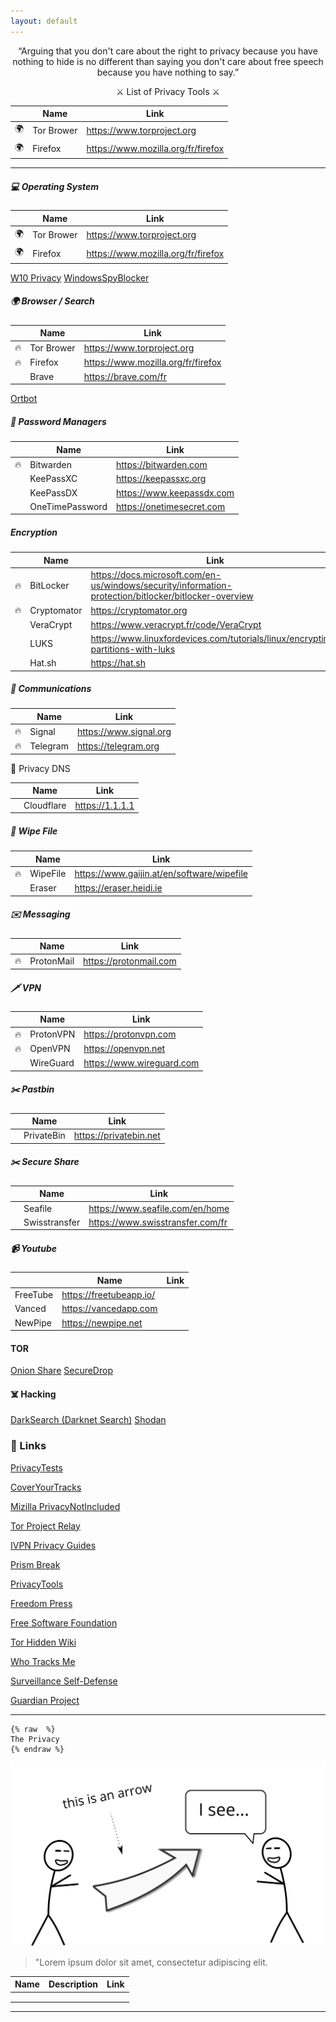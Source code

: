 ```yaml
---
layout: default
---
```


<p align="center">
    <h7 align="center">“Arguing that you don't care about the right to privacy because you have nothing to hide is no different than saying you don't care about free speech because you have nothing to say.”</h7>
</p>

<p align="center"> ⚔️ List of Privacy Tools ⚔️ </p>

|   | Name        | Link |
|---|-------------|------|
|🌍| Tor Brower | https://www.torproject.org |
|🌍| Firefox | https://www.mozilla.org/fr/firefox  |





---

#####  💻 Operating System

|      | Name        | Link |
|---|-------------|------|
|🌍| Tor Brower | https://www.torproject.org |
|🌍| Firefox | https://www.mozilla.org/fr/firefox  |

[W10 Privacy](https://www.privacytools.io/operating-systems/#win10)
[WindowsSpyBlocker](https://crazymax.dev/WindowsSpyBlocker/)

##### 🌍 Browser / Search

|      | Name        | Link |
|------|-------------|------|
|🔥| Tor Brower | https://www.torproject.org |
|🔥| Firefox    | https://www.mozilla.org/fr/firefox |
|| Brave      | https://brave.com/fr |

[Ortbot](https://play.google.com/store/apps/details?id=org.torproject.android&hl=en_US&gl=US)

##### 🔑 Password Managers

|      | Name        | Link |
|------|-------------|------|
|🔥| Bitwarden | https://bitwarden.com |
|| KeePassXC | https://keepassxc.org |
|| KeePassDX | https://www.keepassdx.com |
|| OneTimePassword | https://onetimesecret.com |

##### Encryption

|      | Name        | Link |
|------|-------------|------|
|🔥| BitLocker   | https://docs.microsoft.com/en-us/windows/security/information-protection/bitlocker/bitlocker-overview |
|🔥| Cryptomator | https://cryptomator.org |
|| VeraCrypt   | https://www.veracrypt.fr/code/VeraCrypt |
|| LUKS        | https://www.linuxfordevices.com/tutorials/linux/encrypting-partitions-with-luks |
|| Hat.sh      | https://hat.sh |

##### 📡 Communications

|      | Name        | Link |
|------|-------------|------|
|🔥| Signal   | https://www.signal.org |
|🔥| Telegram | https://telegram.org |

📡 Privacy DNS

|      | Name        | Link |
|------|-------------|------|
|| Cloudflare | https://1.1.1.1 |

##### 🧹 Wipe File

|      | Name        | Link |
|------|-------------|------|
|🔥| WipeFile | https://www.gaijin.at/en/software/wipefile |
|| Eraser   | https://eraser.heidi.ie |

##### ✉️ Messaging

|      | Name        | Link |
|------|-------------|------|
|🔥| ProtonMail | https://protonmail.com |

##### 🗡️ VPN

|      | Name        | Link |
|------|-------------|------|
|🔥| ProtonVPN |  https://protonvpn.com |
|🔥| OpenVPN   | https://openvpn.net |
|| WireGuard | https://www.wireguard.com |

##### ✂️ Pastbin

|      | Name        | Link |
|------|-------------|------|
|| PrivateBin | https://privatebin.net |

##### ✂️ Secure Share

|      | Name        | Link |
|------|-------------|------|
|| Seafile | https://www.seafile.com/en/home |
|| Swisstransfer | https://www.swisstransfer.com/fr |

##### 📹 Youtube

|      | Name        | Link |
|------|-------------|------|
| FreeTube | https://freetubeapp.io/ |
| Vanced   | https://vancedapp.com |
| NewPipe  | https://newpipe.net |

#### TOR

[Onion Share](https://onionshare.org/)
[SecureDrop](https://securedrop.org/)

#### ☠️ Hacking

[DarkSearch (Darknet Search)](https://darksearch.io/)
[Shodan](https://www.shodan.io/)


### 📌 Links

[PrivacyTests](https://privacytests.org/)

[CoverYourTracks](https://coveryourtracks.eff.org/)

[Mizilla PrivacyNotIncluded](https://foundation.mozilla.org/fr/privacynotincluded/)

[Tor Project Relay](https://community.torproject.org/relay/)

[IVPN Privacy Guides](https://www.ivpn.net/privacy-guides)

[Prism Break](https://prism-break.org/en/)

[PrivacyTools](https://www.privacytools.io/)

[Freedom Press](https://freedom.press/)

[Free Software Foundation](https://www.fsf.org/)

[Tor Hidden Wiki](https://thehiddenwiki.org/)

[Who Tracks Me](https://whotracks.me/)

[Surveillance Self-Defense](https://ssd.eff.org/)

[Guardian Project](https://guardianproject.github.io/haven/)

<hr>

<pre><code>{% raw  %}
The Privacy
{% endraw %}
</code></pre>

<img src="images/hello.svg" alt="sample image">

> "Lorem ipsum dolor sit amet, consectetur adipiscing elit.

| Name | Description | Link |
|------|-------------|------|
|      |             |      |
|      |             |      |
|      |             |      |

<hr>
